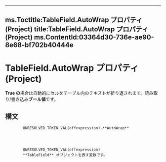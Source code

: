 

---
ms.Toctitle:TableField.AutoWrap プロパティ (Project)
title:TableField.AutoWrap プロパティ (Project)
ms.ContentId:03364d30-736e-ae90-8e68-bf702b40444e
---
# TableField.AutoWrap プロパティ (Project)




**True の**場合は自動的にセルをテーブル内のテキストが折り返されます。読み取り/書き込み**ブール値**です。

## 構文

            UNRESOLVED_TOKEN_VAL(offexpression).**AutoWrap**




            UNRESOLVED_TOKEN_VAL(offexpression)
            **TableField** オブジェクトを表す変数です。




